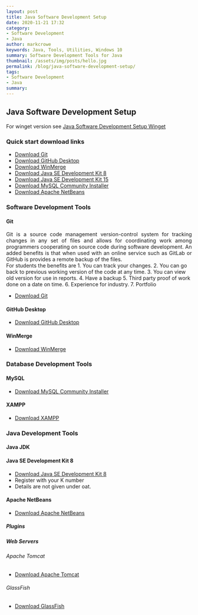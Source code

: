 ```yaml
---
layout: post
title: Java Software Development Setup
date: 2020-11-21 17:32
category:
- Software Development
- Java
author: markcrowe
keywords: Java, Tools, Utilities, Windows 10
summary: Software Development Tools for Java
thumbnail: /assets/img/posts/hello.jpg
permalink: /blog/java-software-development-setup/
tags:
- Software Development
- Java
summary: 
---
```


## Java Software Development Setup

For winget version see [Java Software Development Setup Winget](/blog/java-software-development-setup/)

### Quick start download links

- [Download Git](https://git-scm.com/downloads)
- [Download GitHub Desktop](https://desktop.github.com/)
- [Download WinMerge](https://winmerge.org/)
- [Download Java SE Development Kit 8](https://www.oracle.com/ie/java/technologies/javase/javase-jdk8-downloads.html)
- [Download Java SE Development Kit 15](https://www.oracle.com/java/technologies/javase/jdk15-archive-downloads.html)
- [Download MySQL Community Installer](https://dev.mysql.com/downloads/installer/)
- [Download Apache NetBeans](https://netbeans.apache.org/download/)

### Software Development Tools

#### Git

<div style="text-align: justify ">
Git is a source code management version-control system for tracking changes in any set of files and allows for coordinating work among programmers cooperating on source code during software development.  An added benefits is that when used with an online service such as GitLab or GitHub is provides a remote backup of the files.
</div>
For students the benefits are
1. You can track your changes.
2. You can go back to previous working version of the code at any time.
3. You can view old version for use in reports.
4. Have a backup
5. Third party proof of work done on a date on time.
6. Experience for industry.
7. Portfolio

- [Download Git](https://git-scm.com/downloads)

#### GitHub Desktop

- [Download GitHub Desktop](https://desktop.github.com/)

#### WinMerge

- [Download WinMerge](https://winmerge.org/)

### Database Development Tools

#### MySQL

- [Download MySQL Community Installer](https://dev.mysql.com/downloads/installer/)

#### XAMPP

- [Download XAMPP](https://www.apachefriends.org/index.html)

### Java Development Tools

#### Java JDK

#### Java SE Development Kit 8

- [Download Java SE Development Kit 8](https://www.oracle.com/ie/java/technologies/javase/javase-jdk8-downloads.html)
- Register with your K number
- Details are not given under oat.

#### Apache NetBeans

- [Download Apache NetBeans](https://netbeans.apache.org/download/)

##### Plugins

##### Web Servers

###### Apache Tomcat

- [Download Apache Tomcat](https://tomcat.apache.org/)

###### GlassFish

- [Download GlassFish](https://javaee.github.io/glassfish/)
